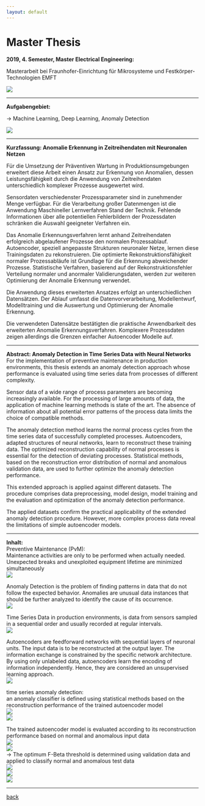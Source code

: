 ```yaml
---
layout: default
---
```


# Master Thesis
**2019, 4. Semester, Master Electrical Engineering:**  

Masterarbeit bei Fraunhofer-Einrichtung für Mikrosysteme und Festkörper-Technologien EMFT  

![](./images/emft_logo.jpg)  

---
**Aufgabengebiet:**  

&rarr; Machine Learning, Deep Learning, Anomaly Detection  

![](./images/emft_zeugnis.png)  

---
**Kurzfassung: Anomalie Erkennung in Zeitreihendaten
mit Neuronalen Netzen**  

Für die Umsetzung der Präventiven Wartung in Produktionsumgebungen erweitert diese
Arbeit einen Ansatz zur Erkennung von Anomalien, dessen Leistungsfähigkeit durch die
Anwendung von Zeitreihendaten unterschiedlich komplexer Prozesse ausgewertet wird.  

Sensordaten verschiedenster Prozessparameter sind in zunehmender Menge verfügbar.
Für die Verarbeitung großer Datenmengen ist die Anwendung Maschineller Lernverfahren
Stand der Technik. Fehlende Informationen über alle potentiellen Fehlerbildern der
Prozessdaten schränken die Auswahl geeigneter Verfahren ein.  

Das Anomalie Erkennungsverfahren lernt anhand Zeitreihendaten erfolgreich
abgelaufener Prozesse den normalen Prozessablauf. Autoencoder, speziell angepasste
Strukturen neuronaler Netze, lernen diese Trainingsdaten zu rekonstruieren. Die
optimierte Rekonstruktionsfähigkeit normaler Prozessabläufe ist Grundlage für die
Erkennung abweichender Prozesse. Statistische Verfahren, basierend auf der
Rekonstruktionsfehler Verteilung normaler und anormaler Validierungsdaten, werden zur
weiteren Optimierung der Anomalie Erkennung verwendet.  

Die Anwendung dieses erweiterten Ansatzes erfolgt an unterschiedlichen Datensätzen.
Der Ablauf umfasst die Datenvorverarbeitung, Modellentwurf, Modelltraining und die
Auswertung und Optimierung der Anomalie Erkennung.  

Die verwendeten Datensätze bestätigten die praktische Anwendbarkeit des erweiterten
Anomalie Erkennungsverfahren. Komplexere Prozessdaten zeigen allerdings die Grenzen
einfacher Autoencoder Modelle auf.  

---
**Abstract: Anomaly Detection in Time Series Data
with Neural Networks**  
For the implementation of preventive maintenance in production environments, this
thesis extends an anomaly detection approach whose performance is evaluated using
time series data from processes of different complexity.  

Sensor data of a wide range of process parameters are becoming increasingly available.
For the processing of large amounts of data, the application of machine learning methods
is state of the art. The absence of information about all potential error patterns of the
process data limits the choice of compatible methods.  

The anomaly detection method learns the normal process cycles from the time series data
of successfully completed processes. Autoencoders, adapted structures of neural
networks, learn to reconstruct these training data. The optimized reconstruction
capability of normal processes is essential for the detection of deviating processes.
Statistical methods, based on the reconstruction error distribution of normal and
anomalous validation data, are used to further optimize the anomaly detection
performance.  

This extended approach is applied against different datasets. The procedure comprises
data preprocessing, model design, model training and the evaluation and optimization of
the anomaly detection performance.  

The applied datasets confirm the practical applicability of the extended anomaly
detection procedure. However, more complex process data reveal the limitations of
simple autoencoder models.  

---
**Inhalt:**  
Preventive Maintenance
(PvM):  
Maintenance activities are only to be performed when actually needed. Unexpected breaks and unexploited equipment lifetime are minimized
simultaneously  
![](./images/emft_predictive_maintenance.png)  

Anomaly Detection is the problem of finding patterns in data that do not follow the
expected behavior. Anomalies are unusual data instances that should be further analyzed
to identify the cause of its occurrence.  
![](./images/emft_anomaly_detection.png)  

Time Series Data in production environments, is data from sensors sampled in a sequential order and usually recorded at regular intervals.  
![](./images/emft_time_series_data.png)  

Autoencoders are feedforward networks with sequential layers of neuronal units. The
input data is to be reconstructed at the output layer. The information exchange is
constrained by the specific network architecture.  By using only unlabeled data,
autoencoders learn the encoding of information independently. Hence, they are
considered an unsupervised learning approach.  
![](./images/emft_autoencoder.png)  

time series anomaly detection:  
an
anomaly classifier is defined using statistical methods based on the reconstruction
performance of the trained autoencoder model  
![](./images/emft_threshold.png)  
![](./images/emft_threshold_confusion.png)  

The trained autoencoder model is evaluated according to its reconstruction performance based on normal and anomalous input data  
![](./images/emft_reconstruction_error.png)  
![](./images/emft_reconstruction_error_density.png)  
&rarr; The optimum F-Beta threshold is determined using validation data and applied to classify normal and anomalous test data  
![](./images/emft_optimum_threshold.png)  
![](./images/emft_optimum_threshold_confusion.png)  
![](./images/emft_performance_parameters.png)  

---
[back](./)